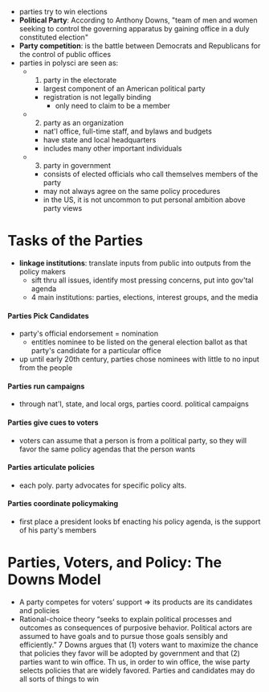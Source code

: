 - parties try to win elections
- **Political Party**: According to Anthony Downs, "team of men and women seeking to control the governing apparatus by gaining office in a duly constituted election"
- **Party competition**: is the battle between Democrats and Republicans for the control of public offices
- parties in polysci are seen as: 
	- 1) party in the electorate
		- largest component of an American political party
		- registration is not legally binding
			- only need to claim to be a member
	- 2) party as an organization
		- nat'l office, full-time staff, and bylaws and budgets
		- have state and local headquarters
		- includes many other important individuals
	- 3) party in government
		- consists of elected officials who call themselves members of the party
		- may not always agree on the same policy procedures
		- in the US, it is not uncommon to put personal ambition above party views

# Tasks of the Parties
- **linkage institutions**: translate inputs from public into outputs from the policy makers
	- sift thru all issues, identify most pressing concerns, put into gov'tal agenda
	- 4 main institutions: parties, elections, interest groups, and the media

#### Parties Pick Candidates
- party's official endorsement = nomination
	- entitles nominee to be listed on the general election ballot as that party's candidate for a particular office
- up until early 20th century, parties chose nominees with little to no input from the people

#### Parties run campaigns
- through nat'l, state, and local orgs, parties coord. political campaigns

#### Parties give cues to voters
- voters can assume that a person is from a political party, so they will favor the same policy agendas that the person wants

#### Parties articulate policies
- each poly. party advocates for specific policy alts.

#### Parties coordinate policymaking
- first place a president looks bf enacting his policy agenda, is the support of his party's members

# Parties, Voters, and Policy: The Downs Model
- A party competes for voters’ support => its products are its candidates and policies
- Rational-choice theory “seeks to explain political processes and outcomes as consequences of purposive behavior. Political actors are assumed to have goals and to pursue those goals sensibly and efficiently.” 7 Downs argues that (1) voters want to maximize the chance that policies they favor will be adopted by government and that (2) parties want to win office. Th us, in order to win office, the wise party selects policies that are widely favored. Parties and candidates may do all sorts of things to win